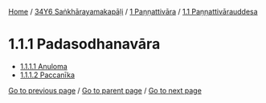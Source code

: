 
[Home](/) / [34Y6 Saṅkhārayamakapāḷi](/tipitaka/34Y6.md) / [1 Paṇṇattivāra](/tipitaka/34Y6/1.md) / [1.1 Paṇṇattivārauddesa](/tipitaka/34Y6/1/1.1.md)

# 1.1.1 Padasodhanavāra

* [1.1.1.1 Anuloma](/tipitaka/34Y6/1/1.1/1.1.1/1.1.1.1.md)
* [1.1.1.2 Paccanīka](/tipitaka/34Y6/1/1.1/1.1.1/1.1.1.2.md)

[Go to previous page](/tipitaka/34Y6/1/1.1.md) / [Go to parent page](/tipitaka/34Y6/1/1.1.md) / [Go to next page](/tipitaka/34Y6/1/1.1/1.1.1/1.1.1.1.md)


